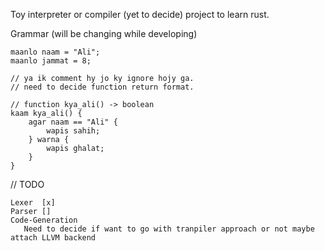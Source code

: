 Toy interpreter or compiler (yet to decide) project to learn rust.

Grammar (will be changing while developing) 
```
maanlo naam = "Ali";
maanlo jammat = 8;

// ya ik comment hy jo ky ignore hojy ga.
// need to decide function return format.

// function kya_ali() -> boolean 
kaam kya_ali() {
    agar naam == "Ali" {
        wapis sahih;
    } warna {
        wapis ghalat;
    }
}
```

// TODO
```
Lexer  [x]
Parser []
Code-Generation 
   Need to decide if want to go with tranpiler approach or not maybe attach LLVM backend 
```

